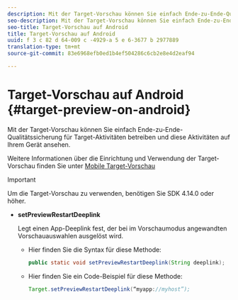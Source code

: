 ```yaml
---
description: Mit der Target-Vorschau können Sie einfach Ende-zu-Ende-Qualitätssicherung für Target-Aktivitäten betreiben und diese Aktivitäten auf Ihrem Gerät ansehen.
seo-description: Mit der Target-Vorschau können Sie einfach Ende-zu-Ende-Qualitätssicherung für Target-Aktivitäten betreiben und diese Aktivitäten auf Ihrem Gerät ansehen.
seo-title: Target-Vorschau auf Android
title: Target-Vorschau auf Android
uuid: f 3 c 82 d 64-009 c -4929-a 5 e 6-3677 b 2977889
translation-type: tm+mt
source-git-commit: 83e6968efb0ed1b4ef504286c6cb2e8e4d2eaf94

---
```



# Target-Vorschau auf Android {#target-preview-on-android}

Mit der Target-Vorschau können Sie einfach Ende-zu-Ende-Qualitätssicherung für Target-Aktivitäten betreiben und diese Aktivitäten auf Ihrem Gerät ansehen.

Weitere Informationen über die Einrichtung und Verwendung der Target-Vorschau finden Sie unter [Mobile Target-Vorschau](https://docs.adobe.com/content/help/en/target/using/implement-target/mobile-apps/target-mobile-preview.html)

>[!IMPORTANT]
>
>Um die Target-Vorschau zu verwenden, benötigen Sie SDK 4.14.0 oder höher.

* **setPreviewRestartDeeplink**

   Legt einen App-Deeplink fest, der bei im Vorschaumodus angewandten Vorschauauswahlen ausgelöst wird.

   * Hier finden Sie die Syntax für diese Methode:

      ```java
      public static void setPreviewRestartDeeplink(String deeplink);
      ```

   * Hier finden Sie ein Code-Beispiel für diese Methode:

      ```java
      Target.setPreviewRestartDeeplink(“myapp://myhost”); 
      ```

